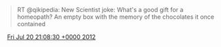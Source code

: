 > RT @qikipedia: New Scientist joke: What's a good gift for a homeopath? An empty box with the memory of the chocolates it once contained

<img src="../../media/tweet.ico" width="12" /> [Fri Jul 20 21:08:30 +0000 2012](https://twitter.com/DromerDenker/status/226423359322329088)